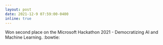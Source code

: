 ```yaml
---
layout: post
date: 2021-12-9 07:59:00-0400
inline: true
---
```


Won second place on the Microsoft Hackathon 2021 - Democratizing AI and Machine Learning. :bowtie:
